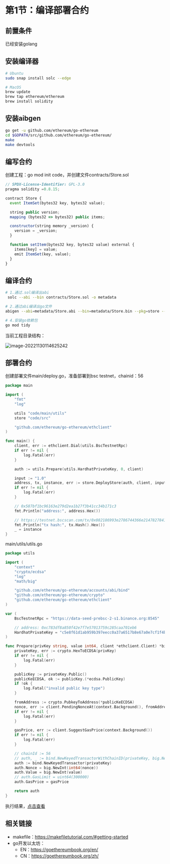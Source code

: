 # 第1节：编译部署合约

## 前置条件

已经安装golang



## 安装编译器

```sh
# Ubuntu
sudo snap install solc --edge

# MacOS
brew update
brew tap ethereum/ethereum
brew install solidity
```

## 安装aibgen

```sh
go get -u github.com/ethereum/go-ethereum
cd $GOPATH/src/github.com/ethereum/go-ethereum/
make
make devtools
```

## 编写合约

创建工程：go mod init code，并创建文件contracts/Store.sol

```js
// SPDX-License-Identifier: GPL-3.0
pragma solidity =0.8.15;

contract Store {
  event ItemSet(bytes32 key, bytes32 value);

  string public version;
  mapping (bytes32 => bytes32) public items;

  constructor(string memory _version) {
    version = _version;
  }

  function setItem(bytes32 key, bytes32 value) external {
    items[key] = value;
    emit ItemSet(key, value);
  }
}
```

## 编译合约

```sh
# 1.通过.sol编译出abi
 solc --abi --bin contracts/Store.sol -o metadata

# 2.通过abi编译出go文件
abigen --abi=metadata/Store.abi --bin=metadata/Store.bin --pkg=store --out=src/Store.go

# 4.安装go依赖包
go mod tidy
```

当前工程目录结构：

![image-20221130114625242](https://duke-typora.s3.ap-southeast-1.amazonaws.com/uPic/image-20221130114625242.png)

## 部署合约

创建部署文件main/deploy.go，准备部署到bsc testnet，chainid：56

```go
package main

import (
	"fmt"
	"log"

	utils "code/main/utils"
	store "code/src"

	"github.com/ethereum/go-ethereum/ethclient"
)

func main() {
	client, err := ethclient.Dial(utils.BscTestnetRpc)
	if err != nil {
		log.Fatal(err)
	}

	auth := utils.Prepare(utils.HardhatPrivateKey, 0, client)

	input := "1.0"
	address, tx, instance, err := store.DeployStore(auth, client, input)
	if err != nil {
		log.Fatal(err)
	}

	// 0x587bf1bc96163e279d2ea1b27f3b41cc34b171c3
	fmt.Println("address:", address.Hex())

	// https://testnet.bscscan.com/tx/0x082186993e2786744366e2147827841dc02115439d9d3786ce39a1774209d38a
	fmt.Println("tx hash:", tx.Hash().Hex())
	_ = instance
}

```

main/utils/utils.go

```go
package utils

import (
	"context"
	"crypto/ecdsa"
	"log"
	"math/big"

	"github.com/ethereum/go-ethereum/accounts/abi/bind"
	"github.com/ethereum/go-ethereum/crypto"
	"github.com/ethereum/go-ethereum/ethclient"
)

var (
	BscTestnetRpc = "https://data-seed-prebsc-2-s1.binance.org:8545"

	// address: 0xc783df8a850f42e7f7e57013759c285caa701eb6
	HardhatPrivateKey = "c5e8f61d1ab959b397eecc0a37a6517b8e67a0e7cf1f4bce5591f3ed80199122"
)

func Prepare(privKey string, value int64, client *ethclient.Client) *bind.TransactOpts {
	privateKey, err := crypto.HexToECDSA(privKey)
	if err != nil {
		log.Fatal(err)
	}

	publicKey := privateKey.Public()
	publicKeECDSA, ok := publicKey.(*ecdsa.PublicKey)
	if !ok {
		log.Fatal("invalid public key type")
	}

	fromAddress := crypto.PubkeyToAddress(*publicKeECDSA)
	nonce, err := client.PendingNonceAt(context.Background(), fromAddress)
	if err != nil {
		log.Fatal(err)
	}

	gasPrice, err := client.SuggestGasPrice(context.Background())
	if err != nil {
		log.Fatal(err)
	}

	// chainId := 56
	// auth, _ := bind.NewKeyedTransactorWithChainID(privateKey, big.NewInt(int64(56)))
	auth := bind.NewKeyedTransactor(privateKey)
	auth.Nonce = big.NewInt(int64(nonce))
	auth.Value = big.NewInt(value)
	// auth.GasLimit = uint64(300000)
	auth.GasPrice = gasPrice

	return auth
}

```

执行结果，[点击查看](https://testnet.bscscan.com/address/0x587bf1bc96163e279d2ea1b27f3b41cc34b171c3)



## 相关链接

- makefile：https://makefiletutorial.com/#getting-started
- go开发以太坊：
  - EN：https://goethereumbook.org/en/
  - CN：https://goethereumbook.org/zh/

